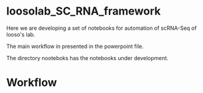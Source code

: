 # loosolab_SC_RNA_framework

Here we are developing a set of notebooks for automation of scRNA-Seq of looso's lab.

The main workflow in presented in the powerpoint file.

The directory nooteboks has the notebooks under development.

# Workflow

[](./workflows_suggestions/workflow_page-0001.jpg)
